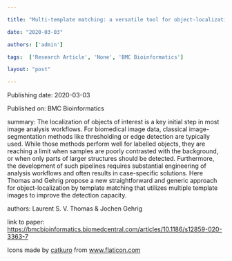 ---
title: "Multi-template matching: a versatile tool for object-localization in microscopy images  "
date: "2020-03-03"
authors: ['admin']
tags:  ['Research Article', 'None', 'BMC Bioinformatics']
layout: "post"
---
Publishing date: 2020-03-03

Published on: BMC Bioinformatics

summary: The localization of objects of interest is a key initial step in most image analysis workflows. For biomedical image data, classical image-segmentation methods like thresholding or edge detection are typically used. While those methods perform well for labelled objects, they are reaching a limit when samples are poorly contrasted with the background, or when only parts of larger structures should be detected. Furthermore, the development of such pipelines requires substantial engineering of analysis workflows and often results in case-specific solutions. Here Thomas and Gehrig propose a new straightforward and generic approach for object-localization by template matching that utilizes multiple template images to improve the detection capacity.

authors: Laurent S. V. Thomas & Jochen Gehrig 

link to paper: https://bmcbioinformatics.biomedcentral.com/articles/10.1186/s12859-020-3363-7

Icons made by <a href="https://www.flaticon.com/free-icon/bookshelves_3576884" title="catkuro">catkuro</a> from <a href="https://www.flaticon.com/" title="Flaticon"> www.flaticon.com</a>